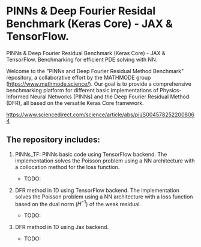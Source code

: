 # PINNs & Deep Fourier Residal Benchmark (Keras Core) - JAX & TensorFlow.

PINNs & Deep Fourier Residual Benchmark (Keras Core) - JAX & TensorFlow. Benchmarking for efficient PDE solving with NN.

Welcome to the "PINNs and Deep Fourier Residual Method Benchmark" repository, a collaborative effort by the MATHMODE group (https://www.mathmode.science/). Our goal is to provide a comprehensive benchmarking platform for different basic implementations of Physics-Informed Neural Networks (PINNs) and the Deep Fourier Residual Method (DFR), all based on the versatile Keras Core framework.

https://www.sciencedirect.com/science/article/abs/pii/S0045782522008064

## The repository includes: 
1. PINNs_TF: PINNs basic code using TensorFlow backend.
   The implementation solves the Poisson problem using a NN architecture
   with a collocation method for the loss function.
     - TODO:
       
2. DFR method in 1D  using TensorFlow backend.
   The implementation solves the Poisson problem using a NN architecture
   with a loss function based on the dual norm ($H^{-1}$) of the weak residual.
     - TODO:
       
3. DFR method in 1D  using Jax backend.
   
     - TODO:
  
       
